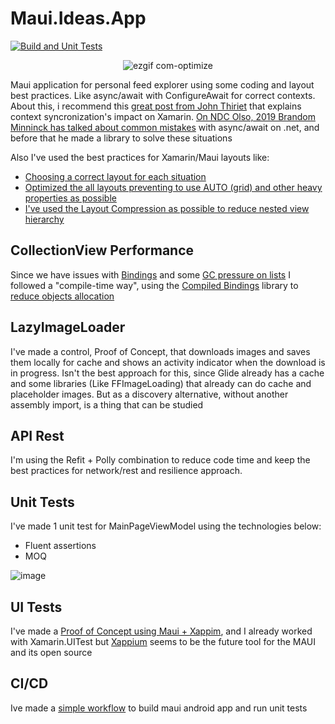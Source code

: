 # Maui.Ideas.App
[![Build and Unit Tests](https://github.com/felipebaltazar/Maui.Ideas.App/actions/workflows/dotnet.yml/badge.svg)](https://github.com/felipebaltazar/Maui.Ideas.App/actions/workflows/dotnet.yml)
<div align="center">

![ezgif com-optimize](https://github.com/felipebaltazar/Maui.Ideas.App/assets/19656249/ff0e2658-56f2-486c-bcef-0977816aca52)
 
</div>


Maui application for personal feed explorer using some coding and layout best practices.
Like async/await with ConfigureAwait for correct contexts. About this, i recommend this [great post from John Thiriet](https://johnthiriet.com/configure-await/) that explains context syncronization's impact on Xamarin.
[On NDC Olso, 2019 Brandom Minninck has talked about common mistakes](https://codetraveler.io/ndcoslo-asyncawait/) with async/await on .net, and before that he made a library to solve these situations

Also I've used the best practices for Xamarin/Maui layouts like:
 - [Choosing a correct layout for each situation](https://learn.microsoft.com/en-us/xamarin/xamarin-forms/deploy-test/performance#choose-the-correct-layout)
 - [Optimized the all layouts preventing to use AUTO (grid) and other heavy properties as possible ](https://learn.microsoft.com/en-us/xamarin/xamarin-forms/deploy-test/performance#optimize-layout-performance)
 - [I've used the Layout Compression as possible to reduce nested view hierarchy](https://learn.microsoft.com/en-us/xamarin/xamarin-forms/user-interface/layouts/layout-compression)

## CollectionView Performance
Since we have issues with [Bindings](https://github.com/xamarin/Xamarin.Forms/issues/8718) and some [GC pressure on lists](https://codetraveler.io/2020/07/12/improving-collectionview-scrolling/)
I followed a "compile-time way", using the [Compiled Bindings](https://github.com/levitali/CompiledBindings/blob/ff0312acaebb0ee50665b51944cdcb7014d93eb7/README.md#performance-in-xamarin-forms-app) library to [reduce objects allocation](https://github.com/levitali/CompiledBindings/issues/4)

## LazyImageLoader
I've made a control, Proof of Concept, that downloads images and saves them locally for cache and shows an activity indicator when the download is in progress.
Isn't the best approach for this, since Glide already has a cache and some libraries (Like FFImageLoading) that already can do cache and placeholder images.
But as a discovery alternative, without another assembly import, is a thing that can be studied 

## API Rest
I'm using the Refit + Polly combination to reduce code time and keep the best practices for network/rest and resilience approach.

## Unit Tests
I've made 1 unit test for MainPageViewModel using the technologies below:
- Fluent assertions
- MOQ

![image](https://github.com/felipebaltazar/Maui.Ideas.App/assets/19656249/ee2630a0-21eb-41a5-8dc0-c428a2417eac)

## UI Tests
I've made a [Proof of Concept using Maui + Xappim](https://mauicoder.com/xappium-for-android-testing-part-1-setup/),
and I already worked with Xamarin.UITest but [Xappium](https://xappium.com/) seems to be the future tool for the MAUI and its open source

## CI/CD
Ive made a [simple workflow](https://github.com/felipebaltazar/Maui.Ideas.App/actions/runs/5920071127) to build maui android app and run unit tests

